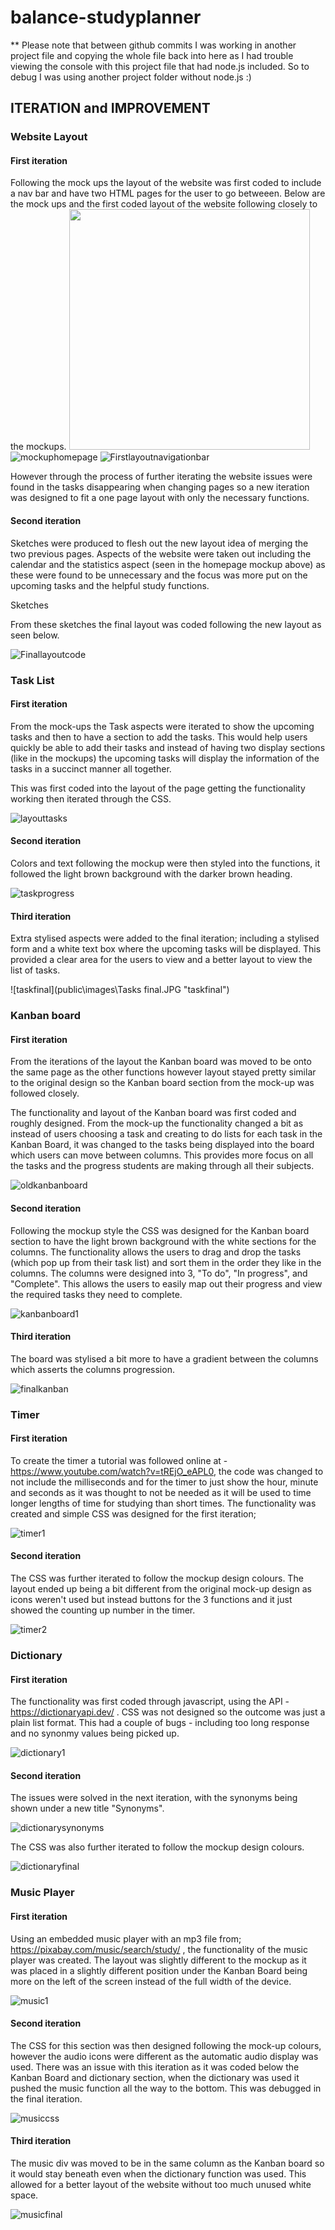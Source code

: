 # balance-studyplanner

** Please note that between github commits I was working in another project file and copying the whole file back into here as I had trouble viewing the console with this project file that had node.js included. So to debug I was using another project folder without node.js :)

## ITERATION and IMPROVEMENT

### Website Layout

#### First iteration

Following the mock ups the layout of the website was first coded to include a nav bar and have two HTML pages for the user to go betweeen. Below are the mock ups and the first coded layout of the website following closely to the mockups. 
<img src="public\images\Homepage.png" width="385px">
![mockuphomepage](public\images\Homepage.png "Mockup-Homepage")
![Firstlayoutnavigationbar](public\images\navigation.JPG "Navigation bar")

However through the process of further iterating the website issues were found in the tasks disappearing when changing pages so a new iteration was designed to fit a one page layout with only the necessary functions.

#### Second iteration

Sketches were produced to flesh out the new layout idea of merging the two previous pages. Aspects of the website were taken out including the calendar and the statistics aspect (seen in the homepage mockup above) as these were found to be unnecessary and the focus was more put on the upcoming tasks and the helpful study functions. 

Sketches

From these sketches the final layout was coded following the new layout as seen below.

![Finallayoutcode](public\images\onepage.JPG "One Page Layout")


### Task List

#### First iteration

From the mock-ups the Task aspects were iterated to show the upcoming tasks and then to have a section to add the tasks. This would help users quickly be able to add their tasks and instead of having two display sections (like in the mockups) the upcoming tasks will display the information of the tasks in a succinct manner all together. 

This was first coded into the layout of the page getting the functionality working then iterated through the CSS.

![layouttasks](public\images\oldtasks.jpg "layout tasks")

#### Second iteration

Colors and text following the mockup were then styled into the functions, it followed the light brown background with the darker brown heading.

![taskprogress](public\images\taskprogress.JPG "taskprogress")


#### Third iteration

Extra stylised aspects were added to the final iteration; including a stylised form and a white text box where the upcoming tasks will be displayed. This provided a clear area for the users to view and a better layout to view the list of tasks. 

![taskfinal](public\images\Tasks final.JPG "taskfinal")


### Kanban board

#### First iteration

From the iterations of the layout the Kanban board was moved to be onto the same page as the other functions however layout stayed pretty similar to the original design so the Kanban board section from the mock-up was followed closely. 

The functionality and layout of the Kanban board was first coded and roughly designed. From the mock-up the functionality changed a bit as instead of users choosing a task and creating to do lists for each task in the Kanban Board, it was changed to the tasks being displayed into the board which users can move between columns. This provides more focus on all the tasks and the progress students are making through all their subjects.

![oldkanbanboard](public\images\oldkanban.jpg "oldkanbanboard")

#### Second iteration

Following the mockup style the CSS was designed for the Kanban board section to have the light brown background with the white sections for the columns. The functionality allows the users to drag and drop the tasks (which pop up from their task list) and sort them in the order they like in the columns. The columns were designed into 3, "To do", "In progress", and "Complete". This allows the users to easily map out their progress and view the required tasks they need to complete. 

![kanbanboard1](public\images\kanbanboard1.JPG "kanbanboard1")


#### Third iteration

The board was stylised a bit more to have a gradient between the columns which asserts the columns progression. 

![finalkanban](public\images\kanban2.JPG "finalkanban")


### Timer

#### First iteration

To create the timer a tutorial was followed online at - https://www.youtube.com/watch?v=tREjO_eAPL0, the code was changed to not include the milliseconds and for the timer to just show the hour, minute and seconds as it was thought to not be needed as it will be used to time longer lengths of time for studying than short times. 
The functionality was created and simple CSS was designed for the first iteration;

![timer1](public\images\timer.JPG "timer1")

#### Second iteration

The CSS was further iterated to follow the mockup design colours. The layout ended up being a bit different from the original mock-up design as icons weren't used but instead buttons for the 3 functions and it just showed the counting up number in the timer.

![timer2](public\images\timer2.JPG "timer2")



### Dictionary

#### First iteration

The functionality was first coded through javascript, using the API - https://dictionaryapi.dev/ . CSS was not designed so the outcome was just a plain list format. This had a couple of bugs - including too long response and no synonmy values being picked up.

![dictionary1](public\images\dictionarysearch.JPG "dictionary1")

#### Second iteration

The issues were solved in the next iteration, with the synonyms being shown under a new title "Synonyms". 

![dictionarysynonyms](public\images\dictionarysynonym.jpg "dictionarysynonyms")

The CSS was also further iterated to follow the mockup design colours. 

![dictionaryfinal](public\images\dictionarycss.jpg "dictionaryfinal")



### Music Player

#### First iteration

Using an embedded music player with an mp3 file from; https://pixabay.com/music/search/study/ , the functionality of the music player was created. The layout was slightly different to the mockup as it was placed in a slightly different position under the Kanban Board being more on the left of the screen instead of the full width of the device. 

![music1](public\images\music1.jpg "music1")

#### Second iteration

The CSS for this section was then designed following the mock-up colours, however the audio icons were different as the automatic audio display was used. There was an issue with this iteration as it was coded below the Kanban Board and dictionary section, when the dictionary was used it pushed the music function all the way to the bottom. This was debugged in the final iteration.

![musiccss](public\images\issuewithmusicplayer.JPG "musiccss")

#### Third iteration

The music div was moved to be in the same column as the Kanban board so it would stay beneath even when the dictionary function was used. This allowed for a better layout of the website without too much unused white space. 

![musicfinal](public\images\resolutionmusicplayer.JPG "musicfinal")
